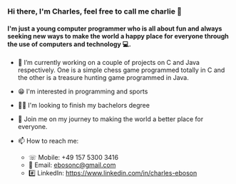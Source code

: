 ### Hi there, I'm Charles, feel free to call me charlie 👋

#### I'm just a young computer programmer who is all about fun and always seeking new ways to make the world a happy place for everyone through the use of computers and technology 💻.

- 🔭 I’m currently working on a couple of projects on C and Java respectively. One is a simple chess game programmed totally in C and the other is a treasure hunting game programmed in Java.

- 😁 I'm interested in programming and sports
  
- ✍🏽 I'm looking to finish my bachelors degree

- 🚀 Join me on my journey to making the world a better place for everyone.

- 📫 How to reach me:
  - ☏ Mobile: +49 157 5300 3416
  - 📧 Email: ebosonc@gmail.com
  - #️⃣ LinkedIn: https://www.linkedin.com/in/charles-eboson   

<!--
**Charlesss10/Charlesss10** is a ✨ _special_ ✨ repository because its `README.md` (this file) appears on your GitHub profile.

Here are some ideas to get you started:

- 🌱 I’m currently learning ...
- 👯 I’m looking to collaborate on ...
- 🤔 I’m looking for help with ...
- 💬 Ask me about ...
- 😄 Pronouns: ...
- ⚡ Fun fact: ...
-->

